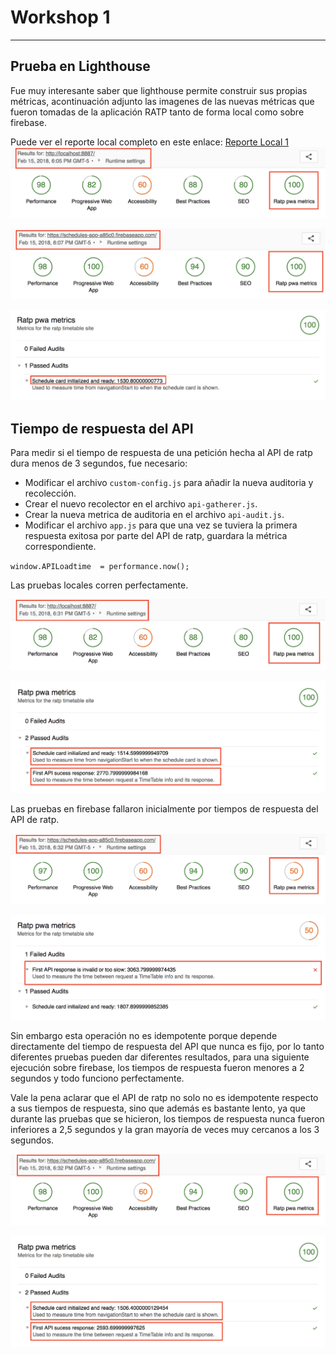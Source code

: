 # Workshop 1

---

## Prueba en Lighthouse

Fue muy interesante saber que lighthouse permite construir sus propias métricas, acontinuación adjunto las imagenes de las nuevas métricas que fueron tomadas de la aplicación RATP tanto de forma local como sobre firebase.

Puede ver el reporte local completo en este enlace: [Reporte Local 1](https://raw.githubusercontent.com/daprieto1/MISO-4208-Workshops/master/workshop-3/ratp-pwa/lighthouse/reports/localhost_2018-02-15_18-05-52.report.html)
![](assets/taller3/lighthouse1.png)

![](assets/taller3/lighthouse2.png)

![](assets/taller3/lighthouse3.png)

## Tiempo de respuesta del API

Para medir si el tiempo de respuesta de una petición hecha al API de ratp dura menos de 3 segundos, fue necesario:

* Modificar el archivo `custom-config.js` para añadir la nueva auditoria y recolección.
* Crear el nuevo recolector en el archivo `api-gatherer.js`.
* Crear la nueva metrica de auditoria en el archivo `api-audit.js`.
* Modificar el archivo `app.js` para que una vez se tuviera la primera respuesta exitosa por parte del API de ratp, guardara la métrica correspondiente.

`window.APILoadtime  = performance.now();`

Las pruebas locales corren perfectamente.

![](assets/taller3/lighthouse4.png)

![](assets/taller3/lighthouse5.png)

Las pruebas en firebase fallaron inicialmente por tiempos de respuesta del API de ratp.

![](assets/taller3/lighthouse6.png)

![](assets/taller3/lighthouse7.png)

Sin embargo esta operación no es idempotente porque depende directamente del tiempo de respuesta del API que nunca es fijo, por lo tanto diferentes pruebas pueden dar diferentes resultados, para una siguiente ejecución sobre firebase, los tiempos de respuesta fueron menores a 2 segundos y todo funciono perfectamente.

Vale la pena aclarar que el API de ratp no solo no es idempotente respecto a sus tiempos de respuesta, sino que además es bastante lento, ya que durante las pruebas que se hicieron, los tiempos de respuesta nunca fueron inferiores a 2,5 segundos y la gran mayoría de veces muy cercanos a los 3 segundos.

![](assets/taller3/lighthouse8.png)

![](assets/taller3/lighthouse9.png)
